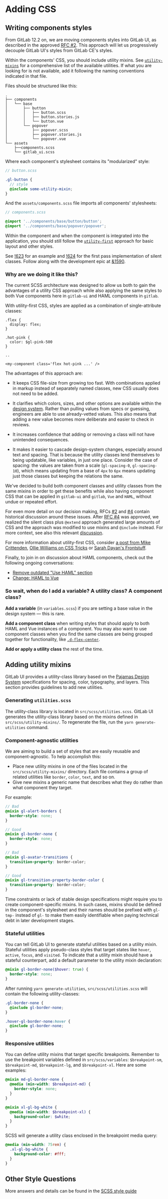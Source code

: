 # Adding CSS

## Writing components styles

From GitLab 12.2 on, we are moving components styles into GitLab UI, as
described in the approved [RFC #2](https://gitlab.com/gitlab-org/frontend/rfcs/issues/2).
This approach will let us progressively decouple GitLab UI's styles from
GitLab CE's styles.

Within the components' CSS, you should include utility mixins. See
[`utility-mixins`](https://gitlab.com/gitlab-org/gitlab-ui/blob/master/scss/utility-mixins/index.scss)
for a comprehensive list of the available utilities. If what you are
looking for is not available, add it following the naming conventions
indicated in that file.

Files should be structured like this:

```plaintext
.
├── components
│   └── base
│       ├── button
│       │   ├── button.scss
│       │   ├── button.stories.js
│       │   └── button.vue
│       └── popover
│           ├── popover.scss
│           ├── popover.stories.js
│           └── popover.vue
└── assets
    ├──components.scss
    └── gitlab_ui.scss
```

Where each component's stylesheet contains its "modularized" style:

```scss
// button.scss

.gl-button {
  // style
  @include some-utility-mixin;
}
```

And the `assets/components.scss` file imports all components' stylesheets:

```scss
// components.scss

@import '../components/base/button/button';
@import '../components/base/popover/popover';
```

Within the component and when the component is integrated
into the application, you should still follow the
[`utility-first`](https://docs.gitlab.com/ce/development/fe_guide/style_guide_scss.html#utility-classes)
approach for basic layout and other styles.

See [!623](https://gitlab.com/gitlab-org/gitlab-ui/merge_requests/623)
for an example and [!624](https://gitlab.com/gitlab-org/gitlab-ui/merge_requests/624)
for the first pass implementation of silent classes. Follow along with the development
epic at [&1590](https://gitlab.com/groups/gitlab-org/-/epics/1590).

### Why are we doing it like this?

The current SCSS architecture was designed to allow us both to gain the advantages of a utility CSS approach while also applying the same styles to both Vue components here in `gitlab-ui` and HAML components in `gitlab`.

With utility-first CSS, styles are applied as a combination of single-attribute classes:

```
.flex {
  display: flex;
}

.hot-pink {
  color: $gl-pink-500
}

..

<my-component class='flex hot-pink ...' />

```

The advantages of this approach are:

- It keeps CSS file-size from growing too fast. With combinations applied in markup instead of separately named classes, new CSS usually does not need to be added.

- It clarifies which colors, sizes, and other options are available within the [design system](https://design.gitlab.com/). Rather than pulling values from specs or guessing, engineers are able to use already-vetted values. This also means that adding a new value becomes more deliberate and easier to check in reviews.

- It increases confidence that adding or removing a class will not have unintended consequences.

- It makes it easier to cascade design-system changes, especially around text and spacing. That is because the utility classes lend themselves to being updatable, like variables, in just one place. Consider the case of spacing: the values are taken from a scale (`gl-spacing-0`, `gl-spacing-10`), which means updating from a base of `4px` to `6px` means updating just those classes but keeping the relations the same.

We've decided to build both component classes and utility classes from the same mixins in order to get these benefits while also having component CSS that can be applied in `gitlab-ui` and `gitlab`, `Vue` and `HAML`, without undue or repeated effort.

For even more detail on our decision making, RFCs [#2](https://gitlab.com/gitlab-org/frontend/rfcs/issues/2) and [#4](https://gitlab.com/gitlab-org/frontend/rfcs/issues/4) contain historical discussion around these issues. After [RFC #4](https://gitlab.com/gitlab-org/frontend/rfcs/issues/4) was approved, we realized the silent class plus `@extend` approach generated large amounts of CSS and the approach was modified to use mixins and `@include` instead. For more context, see also this relevant [discussion](https://gitlab.com/gitlab-org/gitlab-ui/merge_requests/623#note_192269009).

For more information about utility-first CSS, consider [a post from Mike Crittenden](https://critter.blog/2018/06/08/in-defense-of-functional-css/), [Ollie Williams on CSS Tricks](https://css-tricks.com/growing-popularity-atomic-css/) or [Sarah Dayan's Frontstuff](https://frontstuff.io/in-defense-of-utility-first-css).

Finally, to join in on discussion about HAML components, check out the following ongoing conversations:

- [Remove outdated "Use HAML" section](https://gitlab.com/gitlab-com/www-gitlab-com/merge_requests/18894#note_212454769)
- [Change: HAML to Vue](https://gitlab.com/gitlab-org/frontend/rfcs/issues/14)

### So wait, when do I add a variable? A utility class? A component class?

**Add a variable** (in `variables.scss`) if you are setting a base value in the design system — this is rare.

**Add a component class** when writing styles that should apply to both HAML and Vue instances of a component. You may also want to use component classes when you find the same classes are being grouped together for functionality, like [`.d-flex-center`](https://gitlab.com/gitlab-org/gitlab/blob/900083d89cd6af391d26ab7922b3f64fa2839bef/app/assets/stylesheets/framework/common.scss#L425).

**Add or apply a utility class** the rest of the time.

## Adding utility mixins

GitLab UI provides a utility-class library based on the
[Pajamas Design System](https://design.gitlab.com) specifications
for spacing, color, typography, and layers. This section provides guidelines to add new
utilities.

### Generating `utilities.scss`

The utility-class library is located in `src/scss/utilities.scss`. GitLab UI generates the utility-class
library based on the mixins defined in `src/scss/utility-mixins/`. To regenerate the file, run
the `yarn generate-utilities` command.

### Component-agnostic utilities

We are aiming to build a set of styles that are easily reusable and component-agnostic.
To help accomplish this:

- Place new utility mixins in one of the files located in the `src/scss/utility-mixins/` directory. Each
file contains a group of related utilities like `border`, `color`, `text`, and so on.
- Give new mixins a generic name that describes what they do rather than what component they target.

For example:

```scss
// Bad
@mixin gl-alert-borders {
  border-style: none;
}

// Good
@mixin gl-border-none {
  border-style: none;
}

// Bad
@mixin gl-avatar-transitions {
  transition-property: border-color;
}

// Good
@mixin gl-transition-property-border-color {
  transition-property: border-color;
}
```

Time constraints or lack of stable design specifications might require you to create
component-specific mixins. In such cases, mixins should be defined in the component's
stylesheet and their names should be prefixed with `gl-tmp-` instead of `gl-` to make them easily
identifiable when paying technical debt in later development stages.

### Stateful utilities

You can tell GitLab UI to generate stateful utilities based on a utility mixin. Stateful utilities
apply pseudo-class styles that target states like `hover`, `active`, `focus`, and `visited`. To indicate
that a utility mixin should have a stateful counterpart, add a default parameter to the utility mixin
declaration:

```scss
@mixin gl-border-none($hover: true) {
  border-style: none;
}
```

After running `yarn generate-utilities`, `src/scss/utilities.scss` will contain the following utility-classes:

```scss
.gl-border-none {
  @include gl-border-none;
}

.hover-gl-border-none:hover {
  @include gl-border-none;
}
```

### Responsive utilities

You can define utility mixins that target specific breakpoints. Remember to use the breakpoint variables defined
in `src/scss/variables`: `$breakpoint-sm`, `$breakpoint-md`, `$breakpoint-lg`, and `$breakpoint-xl`. Here are some
examples:

```scss
@mixin md-gl-border-none {
  @media (min-width: $breakpoint-md) {
    border-style: none;
  }
}

@mixin xl-gl-bg-white {
  @media (min-width: $breakpoint-xl) {
    background-color: $white;
  }
}
```

SCSS will generate a utility class enclosed in the breakpoint media query:

```css
@media (min-width: 75rem) {
  .xl-gl-bg-white {
    background-color: #fff;
  }
}
```

## Other Style Questions

More answers and details can be found in the [SCSS style guide](https://docs.gitlab.com/ee/development/fe_guide/style_guide_scss.html)
